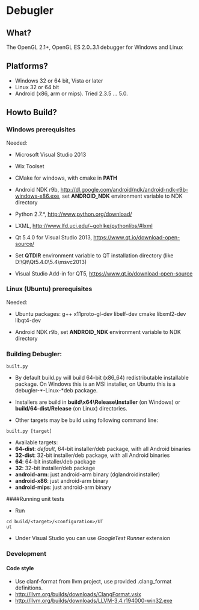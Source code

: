 # Debugler

## What?

The OpenGL 2.1+, OpenGL ES 2.0..3.1 debugger for Windows and Linux

## Platforms?
* Windows 32 or 64 bit, Vista or later
* Linux 32 or 64 bit
* Android (x86, arm or mips). Tried 2.3.5 ... 5.0.

## Howto Build?

### Windows prerequisites

Needed: 
 * Microsoft Visual Studio 2013
 
 * Wix Toolset
 
 * CMake for windows, with cmake in <b>PATH</b>
 
 * Android NDK r9b, http://dl.google.com/android/ndk/android-ndk-r9b-windows-x86.exe, set <b>ANDROID_NDK</b> environment variable to NDK directory

 * Python 2.7.*, http://www.python.org/download/
 
 * LXML, http://www.lfd.uci.edu/~gohlke/pythonlibs/#lxml

 * Qt 5.4.0 for Visual Studio 2013, https://www.qt.io/download-open-source/

 * Set <b>QTDIR</b> environment variable to QT installation directory (like D:\Qt\Qt5.4.0\5.4\msvc2013)
 
 * Visual Studio Add-in for QT5, https://www.qt.io/download-open-source


### Linux (Ubuntu) prerequisites

Needed: 
  * Ubuntu packages: g++ x11proto-gl-dev libelf-dev cmake libxml2-dev libqt4-dev
   
  * Android NDK r9b, set <b>ANDROID_NDK</b> environment variable to NDK directory
 

### Building Debugler:

```
built.py
```
 
  * By default build.py will build 64-bit (x86_64) redistributable installable package. On Windows this is an MSI installer, on Ubuntu this is a debugler-*-Linux-*deb package.
  
  * Installers are build in <b>build\x64\Release\Installer</b> (on Windows) or  <b>build/64-dist/Release</b> (on Linux) directories.

  * Other targets may be build using following command line:

```
built.py [target]
```

  * Available targets: 
   * <b>64-dist</b>: *default*, 64-bit installer/deb package, with all Android binaries
   * <b>32-dist</b>: 32-bit installer/deb package, with all Android binaries
   * <b>64</b>: 64-bit installer/deb package
   * <b>32</b>: 32-bit installer/deb package
   * <b>android-arm</b>: just android-arm binary (dglandroidinstaller)
   * <b>android-x86</b>: just android-arm binary
   * <b>android-mips</b>: just android-arm binary
  

####Running unit tests

 * Run
```
cd build/<target>/<configuration>/UT
ut
```

 * Under Visual Studio you can use *GoogleTest Runner* extension

### Development
#### Code style
  * Use clanf-format from llvm project, use provided .clang_format definitions. 
   * http://llvm.org/builds/downloads/ClangFormat.vsix
   * http://llvm.org/builds/downloads/LLVM-3.4.r194000-win32.exe

